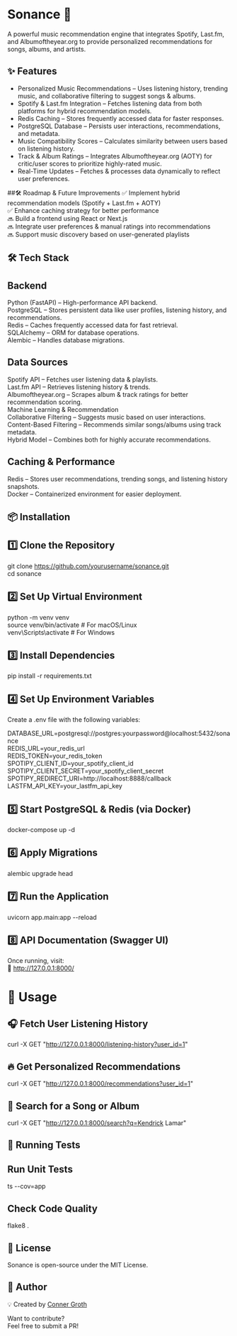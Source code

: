 # Sonance 🎵
A powerful music recommendation engine that integrates Spotify, Last.fm, and Albumoftheyear.org to provide personalized recommendations for songs, albums, and artists.

## ✨ Features
- Personalized Music Recommendations – Uses listening history, trending music, and collaborative filtering to suggest songs & albums.  
- Spotify & Last.fm Integration – Fetches listening data from both platforms for hybrid recommendation models.  
- Redis Caching – Stores frequently accessed data for faster responses.  
- PostgreSQL Database – Persists user interactions, recommendations, and metadata.  
- Music Compatibility Scores – Calculates similarity between users based on listening history.  
- Track & Album Ratings – Integrates Albumoftheyear.org (AOTY) for critic/user scores to prioritize highly-rated music.  
- Real-Time Updates – Fetches & processes data dynamically to reflect user preferences.  

##🛠 Roadmap & Future Improvements
✅ Implement hybrid recommendation models (Spotify + Last.fm + AOTY)  
✅ Enhance caching strategy for better performance  
🔜 Build a frontend using React or Next.js  
🔜 Integrate user preferences & manual ratings into recommendations  
🔜 Support music discovery based on user-generated playlists  

## 🛠 Tech Stack
## Backend
Python (FastAPI) – High-performance API backend.  
PostgreSQL – Stores persistent data like user profiles, listening history, and recommendations.  
Redis – Caches frequently accessed data for fast retrieval.  
SQLAlchemy – ORM for database operations.  
Alembic – Handles database migrations.  
## Data Sources  
Spotify API – Fetches user listening data & playlists.  
Last.fm API – Retrieves listening history & trends.  
Albumoftheyear.org – Scrapes album & track ratings for better recommendation scoring.  
Machine Learning & Recommendation  
Collaborative Filtering – Suggests music based on user interactions.  
Content-Based Filtering – Recommends similar songs/albums using track metadata.  
Hybrid Model – Combines both for highly accurate recommendations.  
## Caching & Performance
Redis – Stores user recommendations, trending songs, and listening history snapshots.  
Docker – Containerized environment for easier deployment.

## 📦 Installation
## 1️⃣ Clone the Repository  
git clone https://github.com/yourusername/sonance.git  
cd sonance  
## 2️⃣ Set Up Virtual Environment  
python -m venv venv  
source venv/bin/activate  # For macOS/Linux  
venv\Scripts\activate      # For Windows  
## 3️⃣ Install Dependencies  
pip install -r requirements.txt  
## 4️⃣ Set Up Environment Variables  
Create a .env file with the following variables:  

DATABASE_URL=postgresql://postgres:yourpassword@localhost:5432/sonance  
REDIS_URL=your_redis_url  
REDIS_TOKEN=your_redis_token  
SPOTIPY_CLIENT_ID=your_spotify_client_id  
SPOTIPY_CLIENT_SECRET=your_spotify_client_secret  
SPOTIPY_REDIRECT_URI=http://localhost:8888/callback  
LASTFM_API_KEY=your_lastfm_api_key  
## 5️⃣ Start PostgreSQL & Redis (via Docker)   
docker-compose up -d  
## 6️⃣ Apply Migrations   
alembic upgrade head  
## 7️⃣ Run the Application  
uvicorn app.main:app --reload  
## 8️⃣ API Documentation (Swagger UI)  
Once running, visit:  
🔗 http://127.0.0.1:8000/  

# 🚀 Usage
## 🎧 Fetch User Listening History     
curl -X GET "http://127.0.0.1:8000/listening-history?user_id=1"  

## 🔥 Get Personalized Recommendations
curl -X GET "http://127.0.0.1:8000/recommendations?user_id=1"  

## 🎼 Search for a Song or Album
curl -X GET "http://127.0.0.1:8000/search?q=Kendrick Lamar"

## 🧪 Running Tests
## Run Unit Tests  
ts --cov=app  
## Check Code Quality
flake8 .  


## 📜 License
Sonance is open-source under the MIT License.

## 👥 Author
💡 Created by [Conner Groth](https://www.linkedin.com/in/conner-groth-978228260/)

Want to contribute?  
Feel free to submit a PR!

